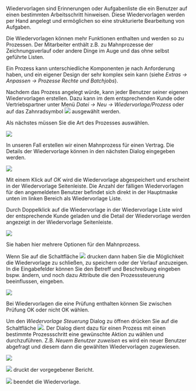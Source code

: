Wiedervorlagen sind Erinnerungen oder Aufgabenliste die ein Benutzer auf einen bestimmten Arbeitsschritt hinweisen. Diese Wiedervorlagen werden per Hand angelegt und ermöglichen so eine strukturierte Bearbeitung von Aufgaben. 

Die Wiedervorlagen können mehr Funktionen enthalten und werden so zu Prozessen. Der Mitarbeiter enthält z.B. zu Mahnprozesse der Zeichnungsverlauf oder andere Dinge im Auge und das ohne selbst geführte Listen.

 Ein Prozess kann unterschiedliche Komponenten je nach Anforderung haben, und ein eigener Design der sehr komplex sein kann (siehe *Extras → Anpassen → Prozesse Rechte und Batchjobs*). 

Nachdem das Prozess angelegt würde, kann jeder Benutzer seiner eigenen Wiedervorlagen erstellen.
Dazu kann im dem entsprechenden Kunde oder Vertriebspartner unter Menü *Datei → Neu → Wiedervorlage/Prozess* oder auf das Zahnradsymbol ![](http://xpecto.github.io/docs/img/img_1427124269211.png) ausgewählt werden.

Als nächstes müssen Sie die Art des Prozesses auswählen. 

![](http://xpecto.github.io/docs/img/img_1427125664097.png)

In unseren Fall erstellen wir einen Mahnprozess für einen Vertrag. Die Details der Wiedervorlage können in den nächsten Dialog eingegeben werden.

![](http://xpecto.github.io/docs/img/img_1434095731925.png)

Mit einem Klick auf *OK* wird die Wiedervorlage abgespeichert und erscheint in der Wiedervorlage Seitenleiste. 
Die Anzahl der fälligen Wiedervorlagen für den angemeldeten Benutzer befindet sich direkt in der Hauptmaske unten im linken Bereich als Wiedervorlage Liste. 

Durch Doppelklick auf die Wiedervorlage in der Wiedervorlage Liste wird der entsprechende Kunde geladen und die Detail der Wiedervorlage werden angezeigt in der Wiedervorlage Seitenleiste. 

![](http://xpecto.github.io/docs/img/img_1434095789852.png)

Sie haben hier mehrere  Optionen für den Mahnprozess. 

Wenn Sie auf die Schaltfläche ![](http://xpecto.github.io/docs/img/img_1434096550097.png) drucken dann haben Sie die Möglichkeit  die Wiedervorlage zu schließen, zu speichern oder der Verlauf anzuzeigen.
In die Eingabefelder können Sie den Betreff und Beschreibung eingeben bspw. ändern, und noch dazu Attribute die den Prozesssteuerung beeinflussen, eingeben.

![](http://xpecto.github.io/docs/img/img_1434095854447.png)

Bei Wiedervorlagen die eine Prüfung enthalten können Sie zwischen Prüfung OK oder nicht OK wählen.

Um den *Wiedervorlage Steuerung* Dialog zu öffnen drücken Sie auf die Schaltfläche ![](http://xpecto.github.io/docs/img/img_1434097634985.png). Der Dialog dient dazu für einen Prozess mit einen bestimmte Prozessschritt eine gewünschte Aktion zu wählen und durchzuführen. Z.B. *Neuem Benutzer zuweisen* es wird ein neuer Benutzer abgefragt und diesem dann die gewählten Wiedervorlagen zugewiesen.

![](http://xpecto.github.io/docs/img/img_1434095945225.png)

![](http://xpecto.github.io/docs/img/img_1434096802280.png) druckt der vorgegebener Bericht.

![](http://xpecto.github.io/docs/img/img_1434096840070.png) beendet die Wiedervorlage.